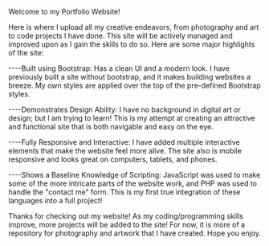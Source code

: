 Welcome to my Portfolio Website!

Here is where I upload all my creative endeavors, from photography and art to code projects I have done. This site will be actively managed and improved upon as I gain the skills to do so. Here are some major highlights of the site:

----Built using Bootstrap:
  Has a clean UI and a modern look. I have previously built a site without bootstrap, and it makes building websites a breeze. My own styles are applied over the top of the pre-defined Bootstrap styles.
  
----Demonstrates Design Ability:
  I have no background in digital art or design; but I am trying to learn! This is my attempt at creating an attractive and functional site that is both navigable and easy on the eye.
  
----Fully Responsive and Interactive:
  I have added multiple interactive elements that make the website feel more alive. The site also is mobile responsive and looks great on computers, tablets, and phones. 

----Shows a Baseline Knowledge of Scripting:
  JavaScript was used to make some of the more intricate parts of the website work, and PHP was used to handle the "contact me" form. This is my first true integration of these languages into a full project!
  
Thanks for checking out my website! As my coding/programming skills improve, more projects will be added to the site! For now, it is more of a repository for photography and artwork that I have created. Hope you enjoy.
  
